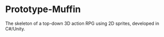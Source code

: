 # Prototype-Muffin
The skeleton of a top-down 3D action RPG using 2D sprites, developed in C#/Unity.
